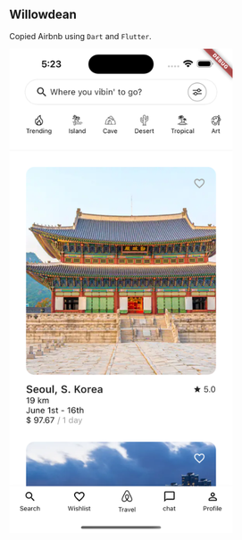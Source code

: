 ## Willowdean

Copied Airbnb using `Dart` and `Flutter`.

<img align="center" src="./ah.png" width="400px" />
